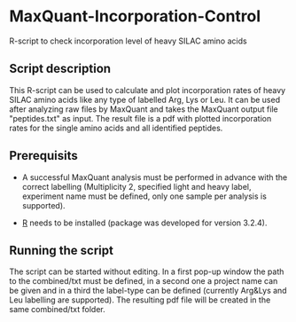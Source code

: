 # MaxQuant-Incorporation-Control
R-script to check incorporation level of heavy SILAC amino acids


## Script description

This R-script can be used to calculate and plot incorporation rates of heavy SILAC amino acids like any type of labelled Arg, Lys or Leu. It can be used after analyzing raw files by MaxQuant and takes the MaxQuant output file "peptides.txt" as input.
The result file is a pdf with plotted incorporation rates for the single amino acids and all identified peptides.


## Prerequisits

* A successful MaxQuant analysis must be performed in advance with the correct labelling (Multiplicity 2, specified light and heavy label, experiment name must be defined, only one sample per analysis is supported).

*	[R](https://cran.r-project.org/bin/windows/base/) needs to be installed (package was developed for version 3.2.4).


## Running the script

The script can be started without editing. In a first pop-up window the path to the combined/txt must be defined, in a second one a project name can be given and in a third the label-type can be defined (currently Arg&Lys and Leu labelling are supported).
The resulting pdf file will be created in the same combined/txt folder.
